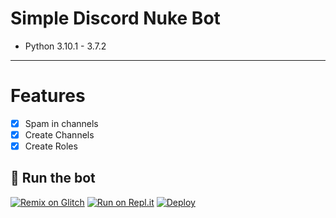 # Simple Discord Nuke Bot
* Python 3.10.1 - 3.7.2
***
# Features
 - [x] Spam in channels
 - [x] Create Channels
 - [X] Create Roles

## 💨 Run the bot

[![Remix on Glitch](https://cdn.glitch.com/2703baf2-b643-4da7-ab91-7ee2a2d00b5b%2Fremix-button.svg)](https://glitch.com/edit/#!/import/github/OCHEANIC/Simple-Discord-Nuke-Bot)
[![Run on Repl.it](https://repl.it/badge/github/OCHEANIC/Simple-Discord-Nuke-Bot)](https://repl.it/github/OCHEANIC/Simple-Discord-Nuke-Bot)
[![Deploy](https://www.herokucdn.com/deploy/button.svg)](https://heroku.com/deploy?template=https://github.com/OCHEANIC/Simple-Discord-Nuke-Bot)
